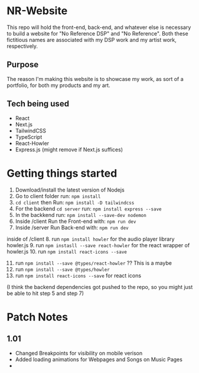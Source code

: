 # NR-Website

This repo will hold the front-end, back-end, and whatever else is necessary to build a website for "No Reference DSP" and "No Reference". Both these fictitious names are associated with my DSP work and my artist work, respectively. 

## Purpose
The reason I'm making this website is to showcase my work, as sort of a portfolio, for both my products and my art.

## Tech being used
- React
- Next.js
- TailwindCSS
- TypeScript
- React-Howler
- Express.js (might remove if Next.js suffices) 


# Getting things started
1. Download/install the latest version of Nodejs
2. Go to client folder run: `npm install` 
3. `cd client` then Run: `npm install -D tailwindcss`
4. For the backend `cd server` run: `npm install express --save`
5. In the backkend run: `npm install --save-dev nodemon`
6. Inside /client Run the Front-end with: `npm run dev`
7. Inside /server Run Back-end with:  `npm run dev`

inside of /client
8. run `npm install howler` for the audio player library howler.js
9. run `npm instasll --save react-howler` for the react wrapper of howler.js
10. run `npm install react-icons --save`

11. run `npm install --save @types/react-howler` ?? This is a maybe
12. run `npm install --save @types/howler`
12. run `npm install react-icons --save` for react icons

(I think the backend dependencies got pushed to the repo, so you might just be able to hit step 5 and step 7)

# Patch Notes 
## 1.01
 - Changed Breakpoints for visibility on mobile verison
 - Added loading animations for Webpages and Songs on Music Pages
 -  